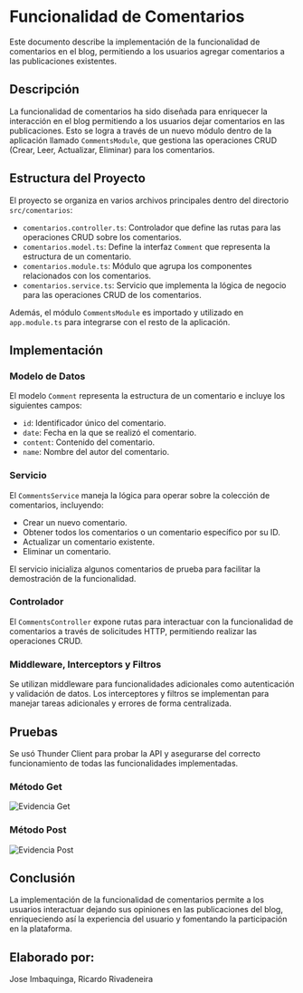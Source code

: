 # Funcionalidad de Comentarios

Este documento describe la implementación de la funcionalidad de comentarios en el blog, permitiendo a los usuarios agregar comentarios a las publicaciones existentes.

## Descripción

La funcionalidad de comentarios ha sido diseñada para enriquecer la interacción en el blog permitiendo a los usuarios dejar comentarios en las publicaciones. Esto se logra a través de un nuevo módulo dentro de la aplicación llamado `CommentsModule`, que gestiona las operaciones CRUD (Crear, Leer, Actualizar, Eliminar) para los comentarios.

## Estructura del Proyecto

El proyecto se organiza en varios archivos principales dentro del directorio `src/comentarios`:

- `comentarios.controller.ts`: Controlador que define las rutas para las operaciones CRUD sobre los comentarios.
- `comentarios.model.ts`: Define la interfaz `Comment` que representa la estructura de un comentario.
- `comentarios.module.ts`: Módulo que agrupa los componentes relacionados con los comentarios.
- `comentarios.service.ts`: Servicio que implementa la lógica de negocio para las operaciones CRUD de los comentarios.

Además, el módulo `CommentsModule` es importado y utilizado en `app.module.ts` para integrarse con el resto de la aplicación.

## Implementación

### Modelo de Datos

El modelo `Comment` representa la estructura de un comentario e incluye los siguientes campos:

- `id`: Identificador único del comentario.
- `date`: Fecha en la que se realizó el comentario.
- `content`: Contenido del comentario.
- `name`: Nombre del autor del comentario.

### Servicio

El `CommentsService` maneja la lógica para operar sobre la colección de comentarios, incluyendo:

- Crear un nuevo comentario.
- Obtener todos los comentarios o un comentario específico por su ID.
- Actualizar un comentario existente.
- Eliminar un comentario.

El servicio inicializa algunos comentarios de prueba para facilitar la demostración de la funcionalidad.

### Controlador

El `CommentsController` expone rutas para interactuar con la funcionalidad de comentarios a través de solicitudes HTTP, permitiendo realizar las operaciones CRUD.

### Middleware, Interceptors y Filtros

Se utilizan middleware para funcionalidades adicionales como autenticación y validación de datos. Los interceptores y filtros se implementan para manejar tareas adicionales y errores de forma centralizada.

## Pruebas

Se usó Thunder Client para probar la API y asegurarse del correcto funcionamiento de todas las funcionalidades implementadas.

### Método Get
![Evidencia Get](Evidencias/Get_comentarios.jpg)

### Método Post
![Evidencia Post](Evidencias/Post_comentarios.jpg)

## Conclusión

La implementación de la funcionalidad de comentarios permite a los usuarios interactuar dejando sus opiniones en las publicaciones del blog, enriqueciendo así la experiencia del usuario y fomentando la participación en la plataforma.

## Elaborado por:
Jose Imbaquinga, Ricardo Rivadeneira
